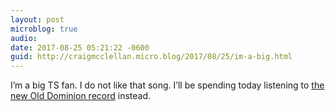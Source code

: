 ```yaml
---
layout: post
microblog: true
audio: 
date: 2017-08-25 05:21:22 -0600
guid: http://craigmcclellan.micro.blog/2017/08/25/im-a-big.html
---
```

I’m a big TS fan. I do not like that song. I’ll be spending today listening to [the new Old Dominion record](https://itunes.apple.com/us/album/happy-endings/id1254065137?uo=4&at=1l3vwJx&ct=microblog&app=music) instead.

